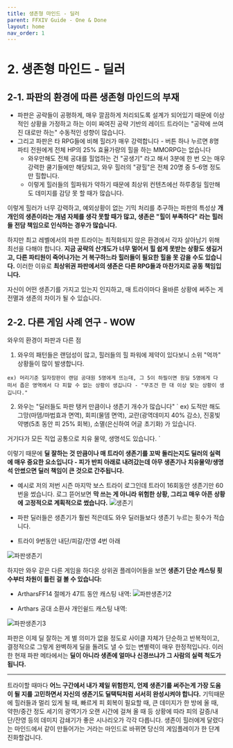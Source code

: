 ```yaml
---
title: 생존형 마인드 - 딜러 
parent: FFXIV Guide - One & Done 
layout: home
nav_order: 1
---
```



# 2. 생존형 마인드 - 딜러

## 2-1. 파판의 환경에 따른 생존형 마인드의 부재
* 파판은 공략들이 공평하게, 매우 깔끔하게 처리되도록 설계가 되어있기 때문에 이상적인 상황을 가정하고 하는 이미 짜여진 공략 기반의 레이드 트라이는 "공략에 쓰여진 대로만 하는" 수동적인 성향이 많습니다.
* 그리고 파판은 타 RPG들에 비해 힐러가 매우 강력합니다 - 버튼 하나 누르면 8명 파티 전원에게 전체 HP의 25% 효율가량의 힐을 하는 MMORPG는 없습니다
    * 와우만해도 전체 공대를 힐업하는 건 "공생기" 라고 해서 3분에 한 번 오는 매우 강력한 쿨기들에만 해당되고, 와우 힐러의 "광힐"은 전체 20명 중 5-6명 정도만 힐합니다.
    * 이렇게 힐러들의 힐파워가 약하기 때문에 최상위 컨텐츠에선 하루종일 힐만해도 데미지를 감당 못 할 때가 많습니다.

이렇게 힐러가 너무 강력하고, 예외상황이 없는 기믹 처리를 추구하는 파판의 특성상 **개개인의 생존이라는 개념 자체를 생각 못할 때가 많고, 생존은 "힐이 부족하다" 라는 힐러들 전담 책임으로 인식하는 경우가 많습니다.**

하지만 최고 레벨에서의 파판 트라이는 최적화되지 않은 환경에서 각자 살아남기 위해 최선을 다해야 합니다. **지금 공략의 산개도가 너무 멀어서 힐 쉽게 못받는 상황도 생길거고, 다른 파티원이 죽어나가는 거 복구하느라 힐러들이 필요한 힐을 못 감을 수도 있습니다.** 이러한 이유로 **최상위권 파판에서의 생존은 다른 RPG들과 마찬가지로 공동 책임입니다.**

자신이 어떤 생존기를 가지고 있는지 인지하고, 매 트라이마다 올바른 상황에 써주는 게 전멸과 생존의 차이가 될 수 있습니다.


## 2-2. 다른 게임 사례 연구 - WOW
와우의 환경이 파판과 다른 점
1) 와우의 패턴들은 랜덤성이 많고, 힐러들의 힐 파워에 제약이 있다보니 소위 "억까" 상황들이 많이 발생합니다.

`
ex) 머리기준 일자장판이 랜덤 공대원 5명에게 뜨는데, 그 5이 하필이면 원딜 5명에게 다 떠서 좁은 영역에서 다 피할 수 없는 상황이 생깁니다 - "무조건 한 대 이상 맞는 상황이 생깁니다."
`

2) 와우는 "딜러들도 파판 탱커 만큼이나 생존기 개수가 많습니다"
 `
ex) 도적만 해도 그망(마뎀/마법효과 면역), 회피(물뎀 면역), 교란(광역데미지 40% 감소), 진홍빛 약병(5초 동안 피 25% 회복), 소멸(은신하여 어글 초기화) 가 있습니다.

거기다가 모든 직업 공통으로 치유 물약, 생명석도 있습니다.
 `

이렇기 때문에 **딜 잘하는 것 만큼이나 매 트라이 생존기를 꼬박 돌리는지도 딜러의 실력에 매우 중요한 요소입니다 - 피가 반피 아래로 내려갔는데 아무 생존기나 치유물약/생명석 안썼으면 딜러 책임이 큰 것으로 간주됩니다.**

* 예시로 저의 저번 시즌 마지막 보스 트라이 로그인데 트라이 16회동안 생존기만 60번을 썼습니다. 로그 뜯어보면 **막 쓰는 게 아니라 위험한 상황, 그리고 매우 아픈 상황에 고정적으로 계획적으로 썼습니다.**
![생존기](../images/wow_survival.png)

* 파판 딜러들은 생존기가 훨씬 적은데도 와우 딜러들보다 생존기 누르는 횟수가 적습니다. 
* 트라이 9번동안 내단/피갈/잔영 4번 아래

![파판생존기](../images/ffxiv_survival.png)

하지만 와우 같은 다른 게임을 하다온 상위권 플레이어들을 보면 **생존기 단순 캐스팅 횟수부터 차원이 틀린 걸 볼 수 있습니다:**
   * ArtharsFF14 절메가 47트 동안 캐스팅 내역:
![파판생존기2](../images/ffxiv_survival2.png)

   * Arthars 공대 소환사 개인쉴드 캐스팅 내역:

![파판생존기3](../images/ffxiv_survival3.png)


파판은 이제 딜 잘하는 게 별 의미가 없을 정도로 사이클 자체가 단순하고 반복적이고, 결정적으로 그렇게 완벽하게 딜을 돌려도 낼 수 있는 변별력이 매우 한정적입니다. 이러한 현재 파판 메타에서는 **딜이 아니라 생존에 얼마나 신경쓰냐가 그 사람의 실력 척도가 됩니다.**

---

트라이할 때마다 **어느 구간에서 내가 제일 위험한지, 언제 생존기를 써주는게 가장 도움이 될 지를 고민하면서 자신의 생존기도 딜택틱처럼 서서히 완성시켜야 합니다.** 기믹때문에 힐러들과 멀리 있게 될 때, 빠르게 피 회복이 필요할 때, 큰 데미지가 한 방에 올 때, 약한/중간 정도 세기의 광역기가 오랜 시간에 걸쳐 올 때 등 상황에 따라 피의 갈증/내단/잔영 등의 데미지 감쇄기가 좋은 시나리오가 각각 다릅니다. 생존이 힐러에게 달렸다는 마인드에서 같이 만들어가는 거라는 마인드로 바뀌면 당신의 게임플레이가 한 단계 진화할겁니다.